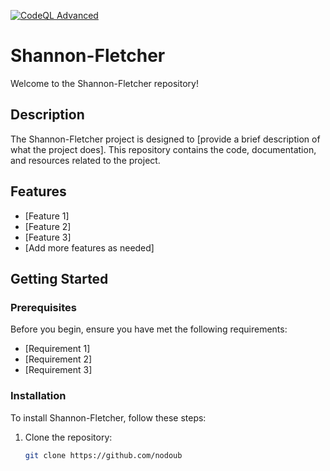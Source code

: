 [![CodeQL Advanced](https://github.com/nodoubtz/Shannon-Fletcher/actions/workflows/codeql.yml/badge.svg?branch=master)](https://github.com/nodoubtz/Shannon-Fletcher/actions/workflows/codeql.yml)

# Shannon-Fletcher

Welcome to the Shannon-Fletcher repository!

## Description

The Shannon-Fletcher project is designed to [provide a brief description of what the project does]. This repository contains the code, documentation, and resources related to the project.

## Features

- [Feature 1]
- [Feature 2]
- [Feature 3]
- [Add more features as needed]

## Getting Started

### Prerequisites

Before you begin, ensure you have met the following requirements:
- [Requirement 1]
- [Requirement 2]
- [Requirement 3]

### Installation

To install Shannon-Fletcher, follow these steps:

1. Clone the repository:
   ```bash
   git clone https://github.com/nodoub 
